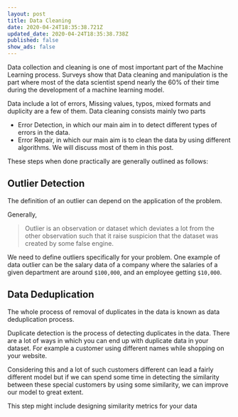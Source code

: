 ```yaml
---
layout: post
title: Data Cleaning
date: 2020-04-24T18:35:38.721Z
updated_date: 2020-04-24T18:35:38.738Z
published: false
show_ads: false
---
```

Data collection and cleaning is one of most important part of the Machine Learning process. Surveys show that Data cleaning and manipulation is the part where most of the data scientist spend nearly the 60% of their time during the development of a machine learning model.

Data include a lot of errors, Missing values, typos, mixed formats and duplicity are a few of them. Data cleaning consists mainly two parts

* Error Detection, in which our main aim in to detect different types of errors in the data.
* Error Repair, in which our main aim is to clean the data by using different algorithms. We will discuss most of them in this post.

These steps when done practically are generally outlined as follows:

## Outlier Detection

The definition of an outlier can depend on the application of the problem.

Generally,

> Outlier is an observation or dataset which deviates a lot from the other observation such that it raise suspicion that the dataset was created by some false engine.

We need to define outliers specifically for your problem. One example of data outlier can be the salary data of a company where the salaries of a given department are around `$100,000`, and an employee getting `$10,000`.

## Data Deduplication

The whole process of removal of duplicates in the data is known as data deduplication process.

Duplicate detection is the process of detecting duplicates in the data. There are a lot of ways in which you can end up with duplicate data in your dataset. For example a customer using different names while shopping on your website.

Considering this and a lot of such customers different can lead a fairly different model but if we can spend some time in detecting the similarity between these special customers by using some similarity, we can improve our model to great extent.

This step might include designing similarity metrics for your data 
